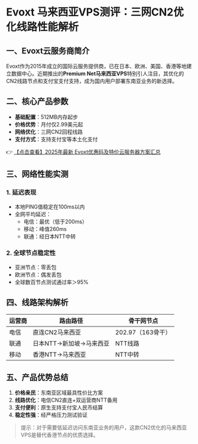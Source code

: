 # Evoxt 马来西亚VPS测评：三网CN2优化线路性能解析

## 一、Evoxt云服务商简介
Evoxt作为2015年成立的国际云服务提供商，已在日本、欧洲、美国、香港等地建立数据中心。近期推出的**Premium Net马来西亚VPS**特别引人注目，其优化的CN2线路节点和支付宝支付支持，成为国内用户部署东南亚业务的新选择。

## 二、核心产品参数
- **基础配置**：512MB内存起步
- **价格优势**：月付仅2.99美元起
- **网络优化**：三网CN2回程线路
- **支付方式**：支持支付宝等本土化支付

👉 [【点击查看】2025年最新 Evoxt优惠码及特价云服务器方案汇总](https://bit.ly/evoxt)

## 三、网络性能实测
### 1. 延迟表现
- 本地PING值稳定在100ms以内
- 全网平均延迟：
  - 电信：最优（低于200ms）
  - 移动：峰值260ms
  - 联通：经日本NTT中转

### 2. 全球节点稳定性
- 亚洲节点：零丢包
- 欧洲节点：偶发丢包
- 全球数百节点测试通过率＞95%

## 四、线路架构解析
| 运营商 | 路由路径                     | 骨干网节点       |
|--------|------------------------------|------------------|
| 电信   | 直连CN2马来西亚              | 202.97（163骨干）|
| 联通   | 日本NTT→新加坡→马来西亚      | NTT线路          |
| 移动   | 香港NTT→马来西亚             | NTT中转          |

## 五、产品优势总结
1. **价格亲民**：东南亚区域最具性价比方案
2. **线路优化**：电信CN2直连+双运营商NTT备用
3. **支付便利**：原生支持支付宝人民币结算
4. **稳定性强**：经严格压力测试验证

> 提示：对于需要低延迟访问东南亚业务的用户，这款CN2优化的马来西亚VPS是替代香港节点的优质选择。